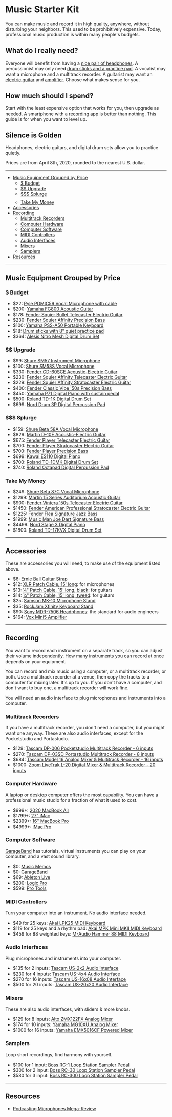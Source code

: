 # Music Starter Kit
You can make music and record it in high quality, anywhere, without disturbing
your neighbors. This used to be prohibitively expensive. Today, professional
music production is within many people's budgets.

## What do I really need?
Everyone will benefit from having a [nice pair of
headphones](https://smile.amazon.com/dp/B000AJIF4E). A percussionist may only
need [drum sticks and a practice pad](https://smile.amazon.com/dp/B07W6NXZ15).
A vocalist may want a microphone and a multitrack recorder. A guitarist may
want an [electric guitar](https://smile.amazon.com/dp/B07TFR8XBR "Squier
Telecaster: $178") and [amplifier](https://smile.amazon.com/dp/B00CD2PQKW "Vox
Mini5: $164"). Choose what makes sense for you.

## How much should I spend?
Start with the least expensive option that works for you, then upgrade as
needed. A smartphone with a [recording app](https://www.apple.com/music-memos/)
is better than nothing. This guide is for when you want to level up.

## Silence is Golden
Headphones, electric guitars, and digital drum sets allow you to practice
quietly.

Prices are from April 8th, 2020, rounded to the nearest U.S. dollar.

---

- [Music Equipment Grouped by Price](#music-equipment-grouped-by-price)
  - [$ Budget](#-budget)
  - [$$ Upgrade](#-upgrade)
  - [$$$ Splurge](#-resources)
  - [$$$$ Take My Money](#-take-my-money)
- [Accessories](#accessories)
- [Recording](#recording)
  - [Multitrack Recorders](#multitrack-recorders)
  - [Computer Hardware](#computer-hardware)
  - [Computer Software](#computer-software)
  - [MIDI Controllers](#midi-controllers)
  - [Audio Interfaces](#audio-interfaces)
  - [Mixers](#mixers)
  - [Samplers](#samplers)
- [Resources](#resources)

---

## Music Equipment Grouped by Price

### $ Budget
- $22: [Pyle PDMIC59 Vocal Microphone with cable](https://smile.amazon.com/dp/B01B1JHEX4)
- $200: [Yamaha FG800 Acoustic Guitar](https://smile.amazon.com/dp/B01C92QHLC)
- $178: [Fender Squier Bullet Telecaster Electric Guitar](https://smile.amazon.com/dp/B07TFR8XBR)
- $230: [Fender Squier Affinity Precision Bass](https://smile.amazon.com/dp/B07B6PZG4L)
- $100: [Yamaha PSS-A50 Portable Keyboard](https://smile.amazon.com/dp/B07ZKY4J1G)
- $18: [Drum sticks with 8" quiet practice pad](https://smile.amazon.com/dp/B07W6NXZ15)
- $364: [Alesis Nitro Mesh Digital Drum Set](https://smile.amazon.com/dp/B07BW1XJGP)

### $$ Upgrade
- $99: [Shure SM57 Instrument Microphone](https://smile.amazon.com/dp/B000CZ0R3S)
- $100: [Shure SM58S Vocal Microphone](https://smile.amazon.com/dp/B0000AQRSU)
- $330: [Fender CD-60SCE Acoustic-Electric Guitar](https://smile.amazon.com/dp/B07F39CHRZ)
- $230: [Fender Squier Affinity Telecaster Electric Guitar](https://smile.amazon.com/dp/B0002GOE6S)
- $229: [Fender Squier Affinity Stratocaster Electric Guitar](https://smile.amazon.com/dp/B07FYKN2RJ)
- $400: [Fender Classic Vibe '50s Precision Bass](https://smile.amazon.com/dp/B07T7XJXWK)
- $450: [Yamaha P71 Digital Piano with sustain pedal](https://smile.amazon.com/dp/B01LY8OUQW)
- $500: [Roland TD-1K Digital Drum Set](https://smile.amazon.com/dp/B00OZNYIQA)
- $699: [Nord Drum 3P Digital Percussion Pad](https://smile.amazon.com/dp/B01G7EFJ3U)

### $$$ Splurge
- $159: [Shure Beta 58A Vocal Microphone](https://smile.amazon.com/dp/B0002BACB4)
- $829: [Martin D-10E Acoustic-Electric Guitar](https://smile.amazon.com/dp/B07MWY9JXR)
- $675: [Fender Player Telecaster Electric Guitar](https://smile.amazon.com/dp/B07V7XZZM3)
- $700: [Fender Player Stratocaster Electric Guitar](https://smile.amazon.com/dp/B07CTX2F5F)
- $700: [Fender Player Precision Bass](https://smile.amazon.com/dp/B07CTW4T7B)
- $699: [Kawai ES110 Digital Piano](https://smile.amazon.com/dp/B01N7WBESD)
- $700: [Roland TD-1DMK Digital Drum Set](https://smile.amazon.com/dp/B07HC2ZMN4)
- $740: [Roland Octapad Digital Percussion Pad](https://smile.amazon.com/dp/B0089KQQNI)

### $$$$ Take My Money
- $249: [Shure Beta 87C Vocal Microphone](https://smile.amazon.com/dp/B0002DVKZO)
- $1299: [Martin 15 Series Auditorium Acoustic Guitar](https://smile.amazon.com/dp/B003K0IRLQ)
- $900: [Fender Vintera '50s Telecaster Electric Guitar](https://smile.amazon.com/dp/B07SLGVSQC)
- $1450: [Fender American Professional Stratocaster Electric Guitar](https://smile.amazon.com/dp/B01MTN0S02)
- $1225: [Fender Flea Signature Jazz Bass](https://smile.amazon.com/dp/B01HT2FFJ2)
- $1999: [Music Man Joe Dart Signature Bass](https://www.music-man.com/instruments/basses/joe-dart)
- $4499: [Nord Stage 3 Digital Piano](https://smile.amazon.com/dp/B07LGD741N)
- $1800: [Roland TD-17KVX Digital Drum Set](https://smile.amazon.com/dp/B07D1G9G54)

---

## Accessories
These are accessories you will need, to make use of the equipment listed above.
- $6: [Ernie Ball Guitar Strap](https://smile.amazon.com/dp/B0002D0E92)
- $12: [XLR Patch Cable, 15' long](https://smile.amazon.com/dp/B00M090FDG): for microphones
- $13: [¼" Patch Cable, 15' long, black](https://smile.amazon.com/dp/B001RXSFME): for guitars
- $14: [¼" Patch Cable, 15' long, tweed](https://smile.amazon.com/dp/B00XQEH5P0): for guitars
- $25: [Samson MK-10 Microphone Stand](https://smile.amazon.com/dp/B003CLIPHO)
- $35: [RockJam Xfinity Keyboard Stand](https://smile.amazon.com/dp/B01B15JPCQ)
- $90: [Sony MDR-7506 Headphones](https://smile.amazon.com/dp/B000AJIF4E): the standard for audio engineers
- $164: [Vox Mini5 Amplifier](https://smile.amazon.com/dp/B00CD2PQKW)

---

## Recording
You want to record each instrument on a separate track, so you can adjust their
volume independently. How many instruments you can record at once depends on
your equipment.

You can record and mix music using a computer, or a multitrack recorder, or
both. Use a multitrack recorder at a venue, then copy the tracks to a computer
for mixing later. It's up to you. If you don't have a computer, and don't want
to buy one, a multitrack recorder will work fine.

You will need an audio interface to plug microphones and instruments into a
computer.

### Multitrack Recorders
If you have a multitrack recorder, you don't need a computer, but you might
want one anyway. These are also audio interfaces, except for the Pocketstudio
and Portastudio.
- $129: [Tascam DP-006 Pocketstudio Multitrack Recorder - 6 inputs](https://smile.amazon.com/dp/B00BEGS5NI)
- $270: [Tascam DP-03SD Portastudio Multitrack Recorder - 8 inputs](https://smile.amazon.com/dp/B00GGN4NXA)
- $684: [Tascam Model 16 Analog Mixer & Multitrack Recorder - 16 inputs](https://smile.amazon.com/dp/B07Y3ZT2QV)
- $1000: [Zoom LiveTrak L-20 Digital Mixer & Multitrack Recorder - 20 inputs](https://smile.amazon.com/dp/B07FKBFK11)

### Computer Hardware
A laptop or desktop computer offers the most capability. You can have a
professional music studio for a fraction of what it used to cost.
- $999+: [2020 MacBook Air](https://www.apple.com/shop/buy-mac/macbook-air)
- $1799+: [27" iMac](https://www.apple.com/shop/buy-mac/imac/27-inch)
- $2399+: [16" MacBook Pro](https://www.apple.com/shop/buy-mac/macbook-pro/16-inch)
- $4999+: [iMac Pro](https://www.apple.com/shop/buy-mac/imac-pro)

### Computer Software
[GarageBand](https://www.apple.com/mac/garageband/) has tutorials, virtual
instruments you can play on your computer, and a vast sound library.
- $0: [Music Memos](https://www.apple.com/music-memos/)
- $0: [GarageBand](https://www.apple.com/mac/garageband/)
- $69: [Ableton Live](https://www.ableton.com/en/shop/live/)
- $200: [Logic Pro](https://www.apple.com/logic-pro/)
- $599: [Pro Tools](https://shop.avid.com/ccrz__ProductDetails?sku=DYNA20000)

### MIDI Controllers
Turn your computer into an instrument. No audio interface needed.
- $49 for 25 keys: [Akai LPK25 MIDI Keyboard](https://smile.amazon.com/dp/B002M8GBDI)
- $119 for 25 keys and a rhythm pad: [Akai MPK Mini MKII MIDI Keyboard](https://smile.amazon.com/dp/B00IJ6QAO2)
- $459 for 88 weighted keys: [M-Audio Hammer 88 MIDI Keyboard](https://smile.amazon.com/dp/B0714D3DVN)

### Audio Interfaces
Plug microphones and instruments into your computer.
- $135 for 2 inputs: [Tascam US-2x2 Audio Interface](https://smile.amazon.com/dp/B00MIXF2RS)
- $230 for 4 inputs: [Tascam US-4x4 Audio Interface](https://smile.amazon.com/dp/B00MIXF1JW)
- $270 for 16 inputs: [Tascam US-16x08 Audio Interface](https://smile.amazon.com/dp/B00MIXF200)
- $500 for 20 inputs: [Tascam US-20x20 Audio Interface](https://smile.amazon.com/dp/B016R8CQJG)

### Mixers
These are also audio interfaces, with sliders & more knobs.
- $129 for 8 inputs: [Alto ZMX122FX Analog Mixer](https://smile.amazon.com/dp/B004TM31FG)
- $174 for 10 inputs: [Yamaha MG10XU Analog Mixer](https://smile.amazon.com/dp/B076M3PWKC)
- $1000 for 16 inputs: [Yamaha EMX5016CF Powered Mixer](https://smile.amazon.com/dp/B000YID5IW)

### Samplers
Loop short recordings, find harmony with yourself.
- $100 for 1 input: [Boss RC-1 Loop Station Sampler Pedal](https://smile.amazon.com/dp/B00OB7K46I)
- $300 for 2 input: [Boss RC-30 Loop Station Sampler Pedal](https://smile.amazon.com/dp/B004J24YZ2)
- $580 for 3 input: [Boss RC-300 Loop Station Sampler Pedal](https://smile.amazon.com/dp/B005P4NVJI)

---

## Resources
- [Podcasting Microphones Mega-Review](https://marco.org/podcasting-microphones)
